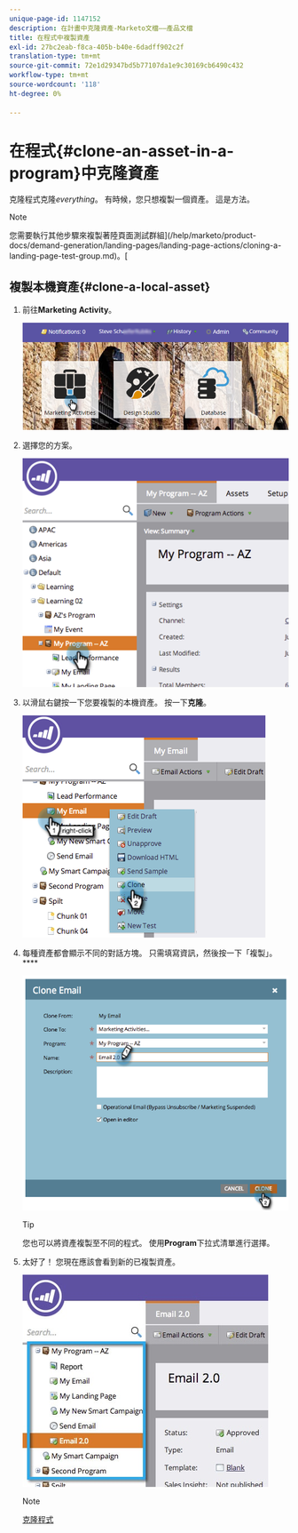 ```yaml
---
unique-page-id: 1147152
description: 在計畫中克隆資產-Marketo文檔——產品文檔
title: 在程式中複製資產
exl-id: 27bc2eab-f8ca-405b-b40e-6dadff902c2f
translation-type: tm+mt
source-git-commit: 72e1d29347bd5b77107da1e9c30169cb6490c432
workflow-type: tm+mt
source-wordcount: '118'
ht-degree: 0%

---
```


# 在程式{#clone-an-asset-in-a-program}中克隆資產

克隆程式克隆&#x200B;_everything_。 有時候，您只想複製一個資產。 這是方法。

>[!NOTE]
>
>您需要執行其他步驟來複製著陸頁面測試群組](/help/marketo/product-docs/demand-generation/landing-pages/landing-page-actions/cloning-a-landing-page-test-group.md)。[

## 複製本機資產{#clone-a-local-asset}

1. 前往&#x200B;**Marketing** **Activity**。

   ![](assets/login-marketing-activities.png)

1. 選擇您的方案。

   ![](assets/image2014-9-23-15-3a56-3a12.png)

1. 以滑鼠右鍵按一下您要複製的本機資產。 按一下&#x200B;**克隆**。

   ![](assets/image2014-9-23-15-3a56-3a25.png)

1. 每種資產都會顯示不同的對話方塊。 只需填寫資訊，然後按一下「複製」。****

   ![](assets/image2014-9-23-15-3a56-3a34.png)

   >[!TIP]
   >
   >您也可以將資產複製至不同的程式。 使用&#x200B;**Program**&#x200B;下拉式清單進行選擇。

1. 太好了！ 您現在應該會看到新的已複製資產。

   ![](assets/report.jpg)

   >[!NOTE]
   >
   >[克隆程式](/help/marketo/product-docs/core-marketo-concepts/programs/working-with-programs/clone-a-program.md)
